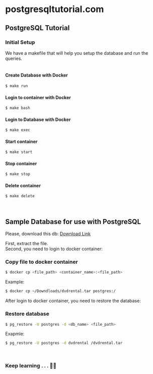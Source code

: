 # postgresqltutorial.com

## PostgreSQL Tutorial

### Initial Setup
We have a makefile that will help you setup the database and run the queries. 
<br>
<br>
#### Create Database with Docker
```bash
$ make run 
```


#### Login to container with Docker
```bash
$ make bash
```

#### Login to Database with Docker
```bash
$ make exec
```

#### Start container
```bash
$ make start
```

#### Stop container
```bash
$ make stop
```

#### Delete container
```bash
$ make delete
```
<br>

## Sample Database for use with PostgreSQL
Please, download this db: [ Download Link ](https://www.postgresqltutorial.com/wp-content/uploads/2019/05/dvdrental.zip)

First, extract the file.\
Second, you need to login to docker container:

### Copy file to docker container
```bash
$ docker cp <file_path> <container_name>:<file_path>
```

Example:
```bash
$ docker cp ~/Downdloads/dvdrental.tar postgres:/
```

After login to docker container, you need to restore the database:

### Restore database
```bash
$ pg_restore -U postgres -d <db_name> <file_path>
```

Exapmle:
```bash
$ pg_restore -U postgres -d dvdrental /dvdrental.tar
```

<br>

### Keep learning . . . 👨‍💻